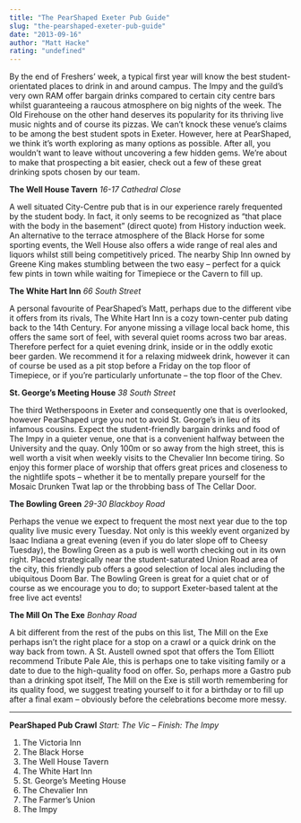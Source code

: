 ```yaml
---
title: "The PearShaped Exeter Pub Guide"
slug: "the-pearshaped-exeter-pub-guide"
date: "2013-09-16"
author: "Matt Hacke"
rating: "undefined"
---
```


By the end of Freshers’ week, a typical first year will know the best student-orientated places to drink in and around campus. The Impy and the guild’s very own RAM offer bargain drinks compared to certain city centre bars whilst guaranteeing a raucous atmosphere on big nights of the week. The Old Firehouse on the other hand deserves its popularity for its thriving live music nights and of course its pizzas. We can’t knock these venue’s claims to be among the best student spots in Exeter. However, here at PearShaped, we think it’s worth exploring as many options as possible. After all, you wouldn’t want to leave without uncovering a few hidden gems. We’re about to make that prospecting a bit easier, check out a few of these great drinking spots chosen by our team.

**The Well House Tavern** _16-17 Cathedral Close_

A well situated City-Centre pub that is in our experience rarely frequented by the student body. In fact, it only seems to be recognized as “that place with the body in the basement” (direct quote) from History induction week. An alternative to the terrace atmosphere of the Black Horse for some sporting events, the Well House also offers a wide range of real ales and liquors whilst still being competitively priced. The nearby Ship Inn owned by Greene King makes stumbling between the two easy – perfect for a quick few pints in town while waiting for Timepiece or the Cavern to fill up.

**The White Hart Inn** _66 South Street_

A personal favourite of PearShaped’s Matt, perhaps due to the different vibe it offers from its rivals, The White Hart Inn is a cozy town-center pub dating back to the 14th Century. For anyone missing a village local back home, this offers the same sort of feel, with several quiet rooms across two bar areas. Therefore perfect for a quiet evening drink, inside or in the oddly exotic beer garden. We recommend it for a relaxing midweek drink, however it can of course be used as a pit stop before a Friday on the top floor of Timepiece, or if you’re particularly unfortunate – the top floor of the Chev.

**St. George’s Meeting House** _38 South Street_

The third Wetherspoons in Exeter and consequently one that is overlooked, however PearShaped urge you not to avoid St. George’s in lieu of its infamous cousins. Expect the student-friendly bargain drinks and food of The Impy in a quieter venue, one that is a convenient halfway between the University and the quay. Only 100m or so away from the high street, this is well worth a visit when weekly visits to the Chevalier Inn become tiring. So enjoy this former place of worship that offers great prices and closeness to the nightlife spots – whether it be to mentally prepare yourself for the Mosaic Drunken Twat lap or the throbbing bass of The Cellar Door.

**The Bowling Green** _29-30 Blackboy Road_

Perhaps the venue we expect to frequent the most next year due to the top quality live music every Tuesday. Not only is this weekly event organized by Isaac Indiana a great evening (even if you do later slope off to Cheesy Tuesday), the Bowling Green as a pub is well worth checking out in its own right. Placed strategically near the student-saturated Union Road area of the city, this friendly pub offers a good selection of local ales including the ubiquitous Doom Bar. The Bowling Green is great for a quiet chat or of course as we encourage you to do; to support Exeter-based talent at the free live act events!

**The Mill On The Exe** _Bonhay Road_

A bit different from the rest of the pubs on this list, The Mill on the Exe perhaps isn’t the right place for a stop on a crawl or a quick drink on the way back from town. A St. Austell owned spot that offers the Tom Elliott recommend Tribute Pale Ale, this is perhaps one to take visiting family or a date to due to the high-quality food on offer. So, perhaps more a Gastro pub than a drinking spot itself, The Mill on the Exe is still worth remembering for its quality food, we suggest treating yourself to it for a birthday or to fill up after a final exam – obviously before the celebrations become more messy.

* * *

**PearShaped Pub Crawl** _Start: The Vic – Finish: The Impy_

1. The Victoria Inn
2. The Black Horse
3. The Well House Tavern
4. The White Hart Inn
5. St. George’s Meeting House
6. The Chevalier Inn
7. The Farmer’s Union
8. The Impy
